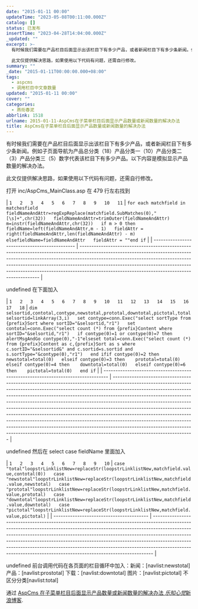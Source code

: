 ```yaml
---
date: "2015-01-11 00:00"
updateTime: "2023-05-08T00:11:00.000Z"
catalog: []
status: 已发布
insertTime: "2023-04-28T14:04:00.000Z"
_updated: ""
excerpt: >-
  有时候我们需要在产品栏目后面显示出该栏目下有多少产品，或者新闻栏目下有多少条新闻。例如子页面导航为产品总分类（18）产品分类一（10）产品分类二（3）产品分类三（5）数字代表该栏目下有多少产品。以下内容是模拟显示产品数量的解决办法。

  此文仅提供解决思路，如果使用以下代码有问题，还需自行修改。
summary: ""
_date: "2015-01-11T00:00:00.000+08:00"
tags:
  - aspcms
  - 调用栏目中文章数量
updated: "2015-01-11 00:00"
cover: ""
categories:
  - 燕衔春泥
abbrlink: 1518
urlname: 2015-01-11-AspCms在子菜单栏目后面显示产品数量或新闻数量的解决办法
title: AspCms在子菜单栏目后面显示产品数量或新闻数量的解决办法
---
```


有时候我们需要在产品栏目后面显示出该栏目下有多少产品，或者新闻栏目下有多少条新闻。例如子页面导航为产品总分类（18）产品分类一（10）产品分类二（3）产品分类三（5）数字代表该栏目下有多少产品。以下内容是模拟显示产品数量的解决办法。

此文仅提供解决思路，如果使用以下代码有问题，还需自行修改。

打开 inc/AspCms_MainClass.asp 在 479 行左右找到

| `1  
2  
3  
4  
5  
6  
7  
8  
9  
10  
11` | `for each matchfield in matchesfield  
fieldNameAndAttr=regExpReplace(matchfield.SubMatches(0),"[\s]+",chr(32))  
fieldNameAndAttr=trimOuter(fieldNameAndAttr)  
m=instr(fieldNameAndAttr,chr(32))  
if m > 0 then   
fieldName=left(fieldNameAndAttr,m - 1)  
fieldAttr = right(fieldNameAndAttr,len(fieldNameAndAttr) - m)  
elsefieldName=fieldNameAndAttr  
fieldAttr = ""end if` |
| --------------------------------------------- | ------------------------------------------------------------------------------------------------------------------------------------------------------------------------------------------------------------------------------------------------------------------------------------------------------------------------------------------------------------------------------------- |

undefined
在下面加入

| `1  
2  
3  
4  
5  
6  
7  
8  
9  
10  
11  
12  
13  
14  
15  
16  
17  
18` | `dim selsortid,contotal,contype,newstotal,prototal,downtotal,pictotal,total  
selsortid=linkArray(3,i)  
set contype=conn.Exec("select sortType from {prefix}Sort where sortID="&selsortid,"r1")  
set contotal=conn.Exec("select count (*) from {prefix}Content where sortID="&selsortid,"r1")  
if contype(0)=1 or contype(0)=7 then   
 alertMsgAndGo contype(0),"-1"elseset total=conn.Exec("select count (*) from {prefix}Content as c,{prefix}Sort as s where c.sortID="&selsortid&" and c.sortid=s.sortid and s.sortType="&contype(0),"r1")  
end ifif contype(0)=2 then   
newstotal=total(0)  
elseif contype(0)=3 then   
prototal=total(0)  
elseif contype(0)=4 then   
downtotal=total(0)  
elseif contype(0)=6 then   
pictotal=total(0)  
end if` |
| -------------------------------------------------------------------------------- | ---------------------------------------------------------------------------------------------------------------------------------------------------------------------------------------------------------------------------------------------------------------------------------------------------------------------------------------------------------------------------------------------------------------------------------------------------------------------------------------------------------------------------------------------------------------------------------------------------------------------------------------------------------------------------------------------------------------------------------------------------------------- |

undefined
然后在 select case fieldName 里面加入

| `1  
2  
3  
4  
5  
6  
7  
8  
9  
10` | `case "total"loopstrLinklistNew=replaceStr(loopstrLinklistNew,matchfield.value,contotal(0))  
case "newstotal"loopstrLinklistNew=replaceStr(loopstrLinklistNew,matchfield.value,newstotal)  
case "prototal"loopstrLinklistNew=replaceStr(loopstrLinklistNew,matchfield.value,prototal)  
case "downtotal"loopstrLinklistNew=replaceStr(loopstrLinklistNew,matchfield.value,downtotal)  
case "pictotal"loopstrLinklistNew=replaceStr(loopstrLinklistNew,matchfield.value,pictotal)` |
| ---------------------------------------- | ------------------------------------------------------------------------------------------------------------------------------------------------------------------------------------------------------------------------------------------------------------------------------------------------------------------------------------------------------------------------------------------------------------------------------------------------------------------------------------ |

undefined
前台调用代码在各页面的栏目循环中加入：新闻：[navlist:newstotal] 产品：[navlist:prostotal] 下载：[navlist:downtotal] 图片：[navlist:pictotal] 不区分分类[navlist:total]

通过 [AspCms 在子菜单栏目后面显示产品数量或新闻数量的解决办法 *乐知心觉*新浪博客](http://blog.sina.com.cn/s/blog_4a64b49c0101f3g8.html).
